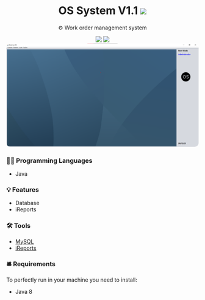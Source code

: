 <h1 align=center>OS System V1.1 <a href="https://github.com/itsmenicky/Projeto-OS/blob/main/LICENSE"><img src="https://img.shields.io/badge/License-GPL_v2-blue.svg"></a></h1>
<p align=center>⚙️ Work order management system</p>
<div align=center><img src="https://img.shields.io/badge/java-%23ED8B00.svg?style=for-the-badge&logo=openjdk&logoColor=white"> <img src="https://img.shields.io/badge/mysql-%2300f.svg?style=for-the-badge&logo=mysql&logoColor=white"></div>
<img style="border-radius: 10px" src="https://github.com/itsmenicky/Projeto-OS/blob/main/Image/imagem-OS.png">


### 👨‍💻 Programming Languages

- Java

### 💡 Features

- Database
- iReports 

### 🛠 Tools

- [MySQL](https://dev.mysql.com/downloads/installer/)
- [iReports](https://sourceforge.net/projects/ireport/files/iReport/iReport-5.6.0/iReport-5.6.0-windows-installer.exe/download)

### 🛎️ Requirements

To perfectly run in your machine you need to install:

- Java 8
